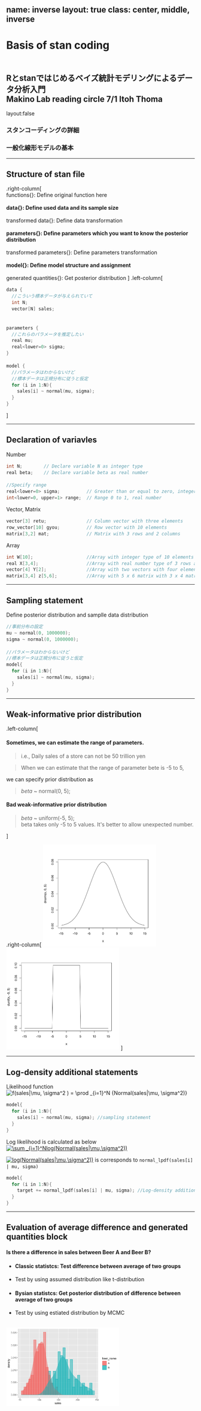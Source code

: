 name: inverse
layout: true
class: center, middle, inverse
---
# Basis of stan coding
<br>Rとstanではじめるベイズ統計モデリングによるデータ分析入門 
<br>Makino Lab reading circle  7/1 Itoh Thoma
---
layout:false
### スタンコーディングの詳細
### 一般化線形モデルの基本

---
## Structure of stan file
.right-column[
<br>
functions{}:  Define original function here
<br><br>
<b>data{}:  Define used data and its sample size</b>
<br><br>
transformed data{}:  Define data transformation
<br><br>
<b>parameters{}:  Define parameters which you want to know the posterior distribution</b>
<br><br>
transformed parameters{}: Define parameters transformation
<br><br>
<b>model{}: Define model structure and assignment</b>
<br><br>
generated quantities{}: Get posterior distribution
]
.left-column[
```cpp
data {
  //こういう標本データが与えられていて
  int N;   
  vector[N] sales;   


parameters {
  //これらのパラメータを推定したい
  real mu;      
  real<lower=0> sigma;    
}

model {
  //パラメータはわからないけど
  //標本データは正規分布に従うと仮定
  for (i in 1:N){
    sales[i] ~ normal(mu, sigma);
  }
}

```
]

---
## Declaration of variavles

Number
```cpp
int N;        // Declare variable N as integer type  
real beta;    // Declare variable beta as real number

//Specify range
real<lower=0> sigma;          // Greater than or equal to zero, integer
int<lower=0, upper=1> range;  // Range 0 to 1, real number
```

Vector, Matrix 
```cpp
vector[3] retu;               // Column vector with three elements
row_vector[10] gyou;          // Row vector with 10 elements
matrix[3,2] mat;              // Matrix with 3 rows and 2 columns 
```

Array
```cpp
int W[10];                    //Array with integer type of 10 elements
real X[3,4];                  //Array with real number type of 3 rows and 4 columns
vector[4] Y[2];               //Array with two vectors with four elements
matrix[3,4] z[5,6];           //Array with 5 x 6 matrix with 3 x 4 matrix
```

---
## Sampling statement

<p>Define posterior distribution and samplle data distribution</P>
  
```cpp
//事前分布の設定
mu ~ normal(0, 1000000);
sigma ~ normal(0, 1000000);

//パラメータはわからないけど
//標本データは正規分布に従うと仮定
model{
  for (i in 1:N){
    sales[i] ~ normal(mu, sigma);
  }
}

```

---
## Weak-informative prior distribution
.left-column[
#### Sometimes, we can estimate the range of parameters.
><p>i.e., Daily sales of a store can not be 50 trillion yen</p>

><p>When we can estimate that the range of parameter bete is -5 to 5, 
  we can specify prior distribution as </p>
  
>  *beta* ~ normal(0, 5); 
 
#### Bad weak-informative prior distribution

> *beta* ~ uniform(-5, 5);<br>
> beta takes only -5 to 5 values. It's better to allow unexpected number. 
  
]

.right-column[
 <img src = "./Beta_dnorm.png" width = 60%><br>
 <img src = "./dunif.png" width = 60%>
]

---
## Log-density additional statements

Likelihood function<br>
<img src="https://latex.codecogs.com/gif.latex?f(sales|\mu,&space;\sigma^2&space;)&space;=&space;\prod&space;_{i=1}^N&space;{Normal(sales|\mu,&space;\sigma^2)}" title="f(sales|\mu, \sigma^2 ) = \prod _{i=1}^N {Normal(sales|\mu, \sigma^2)}" />

```cpp
model{
  for (i in 1:N){
    sales[i] ~ normal(mu, sigma); //sampling statement
  }
}
```

Log likelihood is calculated as below<br>
<a href="https://www.codecogs.com/eqnedit.php?latex=\sum&space;_{i=1}^Nlog(Normal(sales|\mu,\sigma^2))" target="_blank"><img src="https://latex.codecogs.com/gif.latex?\sum&space;_{i=1}^Nlog(Normal(sales|\mu,\sigma^2))" title="\sum _{i=1}^Nlog(Normal(sales|\mu,\sigma^2))" /></a>

<a href="https://www.codecogs.com/eqnedit.php?latex=log(Normal(sales|\mu,\sigma^2))" target="_blank"><img src="https://latex.codecogs.com/gif.latex?log(Normal(sales|\mu,\sigma^2))" title="log(Normal(sales|\mu,\sigma^2))" /></a> is corresponds to `normal_lpdf(sales[i] | mu, sigma)`

```cpp
model{
  for (i in 1:N){
    target += normal_lpdf(sales[i] | mu, sigma); //Log-density additional statements
  }
}

```
---
## Evaluation of average difference and generated quantities block

#### Is there a difference in sales between Beer A and Beer B?

- #### Classic statistcs: Test difference between average of two groups
 - Test by using assumed distribution like t-distribution
 
- #### Bysian statistcs: Get posterior distribution of difference between average of two groups</p>
 - Test by using estiated distribution by MCMC
<br>

<img src = "./2-6-1-beer-ab.png" width = 60%>

